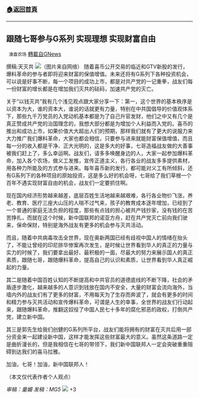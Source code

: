 ###  [:house:返回首頁](https://github.com/ourhimalayas/txt)
---

## 跟随七哥参与G系列 实现理想 实现财富自由
` 澳喜农场` [轉載自GNews](https://gnews.org/zh-hans/1237088/)

撰稿:天灭共
![]()![](https://gnews-media-offload.s3.amazonaws.com/wp-content/uploads/2021/05/13033434/G%E7%B3%BB%E5%88%97.png)（图片来自网络）
随着喜币公开交易的临近和GTV新股的发行，爆料革命的参与者即将迎来财富的保值增值。未来还将有G系列下各种投资机会，可以说是好事不断，每一个项目的成功上市，都是对共产党的一记重拳，战友们每一份财富的增长都是在增加我们灭共的砝码，加速共产党的灭亡。

关于“以钱灭共”我有几个浅见观点跟大家分享一下：第一，这个世界的基本秩序是以资本为大，谁的资本大，谁说的话就更有力量，特别在中共国倡导的价值观体系下，那些九千万党员的入党动机基本都是为了自己升官发财，他们之中又有几个是真正赞成共产党的治国理念的，我想大部分都是为增加个人利益而入党的。喜币的推出和成功上市，如果价值大大超出人们的预期，那样我们就有了更大的说服力来大力推广我们爆料革命，大家也都会相信，只要参与进来就能财富保值增值，而且每一分的收入都是干净、正大光明的，这是多大的好事，七哥造福战友做的大善事被我们赶上了，多么幸运啊。战友们，请多多唤醒身边的人，大家一起参加爆料革命，加入各个农场，做义工发推，宣传正道主义，各行各业的战友多多提供素材，用各种力所能及的方式参与进来。每年喜币新的发行，都可能对义工有所倾斜，还有G系列下的各种项目的原始投资，这是多么好的机会呀，七哥给了我们草根一个百年不遇实现财富自由的机会，战友们一定要抓住啊。

现在国内经济形势越来越差，底层百姓生活地越来越艰难，各行各业物价飞涨，养老、教育、医疗三座大山压的人喘不过气来，孩子的教育成本逐年增加，已经到了一个普通的家庭无法负担的程度，那些有点钱的担心被共产钱抄家，没有钱的在苦苦挣扎，而就在这个时候，新中国联邦的诺亚方舟，赶在共产党灭亡前向我们驶来，保命保财，特别是海外战友有更多的机会参与灭共活动。

而且，随着中共病毒攻击全世界，现在奥新两国已经有歧视中国人的情绪在抬头了，不能让曾经的印尼排华惨案再次发生，是时候让世界看到华人的真正的力量与实力的时候了，我们要拿出最好、最积极的一面，尽最大的努力来展示国人的真正素质，跟随七哥，跟随爆料革命，提高自己的认识和素质，让世界看到华人真正崛起的力量。

其二是随着中国百姓认知的不断提高和中共官员的道德底线的不断下降，社会的矛盾逐步激化，越来越多的人意识到钱放在国内不安全，大量的财富会流向海外，当墙内外的战友们有了更多的财富，不用每天为了生存而奔波了，就会有更多的时间和精力参与灭共活动和宣传爆料革命，可谓是人生的幸事，全世界的战友们行动起来，跟随爆料革命，推翻这奴役了中国人民七十多年的腐化邪恶的政权，打倒共产党，建立新中国。

其三是郭先生给我们创健的G系列所平台，战友们能将拥有的财富在灭共后用一部分资金来一起建设新中国，这样才能发挥这些财富最大的意义。虽然这条道路一定是曲折漫长的，但是我相信在七哥的带领下，我们新中国联邦人一定会突破重重阻碍到达我们的喜马拉雅。

加油，七哥！加油，新中国联邦人！

（本文仅代表作者个人观点）

*审稿：童媚 发稿：MG5*
![]()![](https://gnews.org/wp-content/uploads/2021/05/1-澳喜Logo-2.jpeg)
+3
